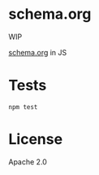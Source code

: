 schema.org
==========

WIP

[schema.org](http://schema.org) in JS

Tests
=====

    npm test


License
=======

Apache 2.0
